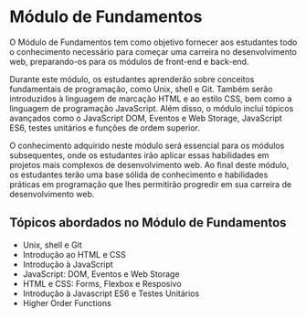 # Módulo de Fundamentos
O Módulo de Fundamentos tem como objetivo fornecer aos estudantes todo o conhecimento necessário para começar uma carreira no desenvolvimento web, preparando-os para os módulos de front-end e back-end.

Durante este módulo, os estudantes aprenderão sobre conceitos fundamentais de programação, como Unix, shell e Git. Também serão introduzidos à linguagem de marcação HTML e ao estilo CSS, bem como a linguagem de programação JavaScript. Além disso, o módulo inclui tópicos avançados como o JavaScript DOM, Eventos e Web Storage, JavaScript ES6, testes unitários e funções de ordem superior.

O conhecimento adquirido neste módulo será essencial para os módulos subsequentes, onde os estudantes irão aplicar essas habilidades em projetos mais complexos de desenvolvimento web. Ao final deste módulo, os estudantes terão uma base sólida de conhecimento e habilidades práticas em programação que lhes permitirão progredir em sua carreira de desenvolvimento web.

## Tópicos abordados no Módulo de Fundamentos

* Unix, shell e Git
* Introdução ao HTML e CSS
* Introdução à JavaScript
* JavaScript: DOM, Eventos e Web Storage
* HTML e CSS: Forms, Flexbox e Resposivo
* Introdução à Javascript ES6 e Testes Unitários
* Higher Order Functions 
